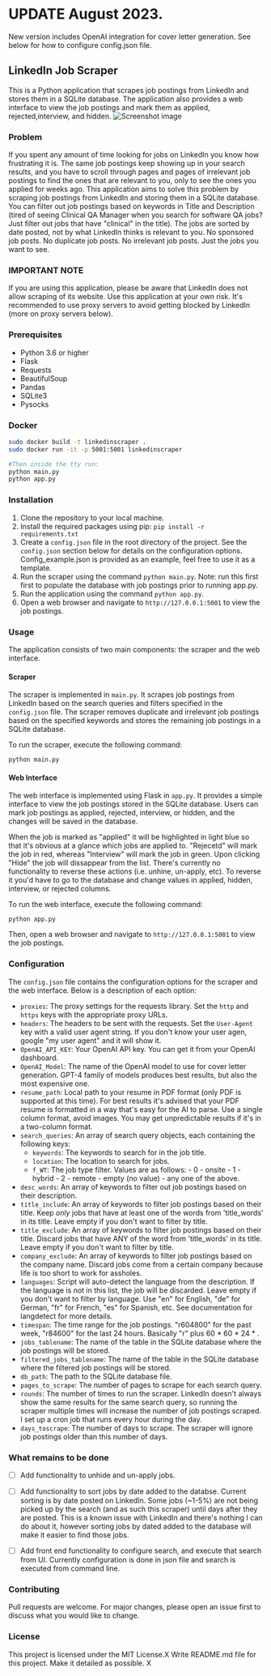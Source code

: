 # UPDATE August 2023.

New version includes OpenAI integration for cover letter generation. See below for how to configure config.json file.

## LinkedIn Job Scraper

This is a Python application that scrapes job postings from LinkedIn and stores them in a SQLite database. The application also provides a web interface to view the job postings and mark them as applied, rejected,interview, and hidden.
![Screenshot image](./screenshot/screenshot1.png)

### Problem

If you spent any amount of time looking for jobs on LinkedIn you know how frustrating it is. The same job postings keep showing up in your search results, and you have to scroll through pages and pages of irrelevant job postings to find the ones that are relevant to you, only to see the ones you applied for weeks ago. This application aims to solve this problem by scraping job postings from LinkedIn and storing them in a SQLite database. You can filter out job postings based on keywords in Title and Description (tired of seeing Clinical QA Manager when you search for software QA jobs? Just filter out jobs that have "clinical" in the title). The jobs are sorted by date posted, not by what LinkedIn thinks is relevant to you. No sponsored job posts. No duplicate job posts. No irrelevant job posts. Just the jobs you want to see.

### IMPORTANT NOTE

If you are using this application, please be aware that LinkedIn does not allow scraping of its website. Use this application at your own risk. It's recommended to use proxy servers to avoid getting blocked by LinkedIn (more on proxy servers below).

### Prerequisites

- Python 3.6 or higher
- Flask
- Requests
- BeautifulSoup
- Pandas
- SQLite3
- Pysocks

### Docker

```bash
sudo docker build -t linkedinscraper .
sudo docker run -it -p 5001:5001 linkedinscraper

#Then inside the tty run:
python main.py
python app.py
```

### Installation

1. Clone the repository to your local machine.
2. Install the required packages using pip: `pip install -r requirements.txt`
3. Create a `config.json` file in the root directory of the project. See the `config.json` section below for details on the configuration options. Config_example.json is provided as an example, feel free to use it as a template.
4. Run the scraper using the command `python main.py`. Note: run this first first to populate the database with job postings prior to running app.py.
4. Run the application using the command `python app.py`.
5. Open a web browser and navigate to `http://127.0.0.1:5001` to view the job postings.

### Usage

The application consists of two main components: the scraper and the web interface.

#### Scraper

The scraper is implemented in `main.py`. It scrapes job postings from LinkedIn based on the search queries and filters specified in the `config.json` file. The scraper removes duplicate and irrelevant job postings based on the specified keywords and stores the remaining job postings in a SQLite database.

To run the scraper, execute the following command:

```
python main.py
```

#### Web Interface

The web interface is implemented using Flask in `app.py`. It provides a simple interface to view the job postings stored in the SQLite database. Users can mark job postings as applied, rejected, interview, or hidden, and the changes will be saved in the database.

When the job is marked as "applied" it will be highlighted in light blue so that it's obvious at a glance which jobs are applied to. "Rejecetd" will mark the job in red, whereas "Interview" will mark the job in green. Upon clicking "Hide" the job will dissappear from the list. There's currently no functionality to reverse these actions (i.e. unhine, un-apply, etc). To reverse it you'd have to go to the database and change values in applied, hidden, interview, or rejected columns.

To run the web interface, execute the following command:

```
python app.py
```

Then, open a web browser and navigate to `http://127.0.0.1:5001` to view the job postings.

### Configuration

The `config.json` file contains the configuration options for the scraper and the web interface. Below is a description of each option:

- `proxies`: The proxy settings for the requests library. Set the `http` and `https` keys with the appropriate proxy URLs.
- `headers`: The headers to be sent with the requests. Set the `User-Agent` key with a valid user agent string. If you don't know your user agen, google "my user agent" and it will show it.
- `OpenAI_API_KEY`: Your OpenAI API key. You can get it from your OpenAI dashboard.
- `OpenAI_Model`: The name of the OpenAI model to use for cover letter generation. GPT-4 family of models produces best results, but also the most expensive one.
- `resume_path`: Local path to your resume in PDF format (only PDF is supported at this time). For best results it's advised that your PDF resume is formatted in a way that's easy for the AI to parse. Use a single column format, avoid images. You may get unpredictable results if it's in a two-column format.
- `search_queries`: An array of search query objects, each containing the following keys:
  - `keywords`: The keywords to search for in the job title.
  - `location`: The location to search for jobs.
  - `f_WT`: The job type filter. Values are as follows:
        -  0 - onsite
        -  1 - hybrid
        -  2 - remote
        -  empty (no value) - any one of the above.
- `desc_words`: An array of keywords to filter out job postings based on their description.
- `title_include`: An array of keywords to filter job postings based on their title. Keep *only* jobs that have at least one of the words from 'title_words' in its title. Leave empty if you don't want to filter by title.
- `title_exclude`: An array of keywords to filter job postings based on their title. Discard jobs that have ANY of the word from 'title_words' in its title. Leave empty if you don't want to filter by title.
- `company_exclude`: An array of keywords to filter job postings based on the company name. Discard jobs come from a certain company because life is too short to work for assholes.
- `languages`: Script will auto-detect the language from the description. If the language is not in this list, the job will be discarded. Leave empty if you don't want to filter by language. Use "en" for English, "de" for German, "fr" for French, "es" for Spanish, etc. See documentation for langdetect for more details.
- `timespan`: The time range for the job postings. "r604800" for the past week, "r84600" for the last 24 hours. Basically "r" plus 60 * 60 * 24 * <number of days>.
- `jobs_tablename`: The name of the table in the SQLite database where the job postings will be stored.
- `filtered_jobs_tablename`: The name of the table in the SQLite database where the filtered job postings will be stored.
- `db_path`: The path to the SQLite database file.
- `pages_to_scrape`: The number of pages to scrape for each search query.
- `rounds`: The number of times to run the scraper. LinkedIn doesn't always show the same results for the same search query, so running the scraper multiple times will increase the number of job postings scraped. I set up a cron job that runs every hour during the day.
- `days_toscrape`: The number of days to scrape. The scraper will ignore job postings older than this number of days.

### What remains to be done

- [ ] Add functionality to unhide and un-apply jobs.
- [ ] Add functionality to sort jobs by date added to the databse. Current sorting is by date posted on LinkedIn. Some jobs (~1-5%) are not being picked up by the search (and as such this scraper) until days after they are posted. This is a known issue with LinkedIn and there's nothing I can do about it, however sorting jobs by dated added to the database will make it easier to find those jobs.
- [ ] Add front end functionality to configure search, and execute that search from UI. Currently configuration is done in json file and search is executed from command line.


### Contributing

Pull requests are welcome. For major changes, please open an issue first to discuss what you would like to change.

### License

This project is licensed under the MIT License.X
Write README.md file for this project. Make it detailed as possible.
X
